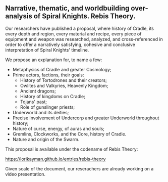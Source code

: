 ## Narrative, thematic, and worldbuilding over-analysis of Spiral Knights. Rebis Theory.

Our researchers have published a proposal, where history of Cradle, its every depth and region, every material and recipe, every piece of equipment and weapon was researched, analyzed, and cross-referenced in order to offer a narratively satisfying, cohesive and conclusive interpretation of Spiral Knights' timeline.

We propose an explanation for, to name a few:

- Metaphysics of Cradle and greater Cosmology;
- Prime actors, factions, their goals:
  - History of Tortodrones and their creators;
  - Owlites and Valkyries, Heavenly Kingdom;
  - Ancient dragons;
  - History of kingdoms on Cradle;
  - Tojans' past;
  - Role of gunslinger priests;
- Underworld and its deities;
- Precise involvement of Undercorp and greater Underworld throughout history;
- Nature of curse, energy, of auras and souls;
- Gremlins, Clockworks, and the Core, history of Cradle.
- Nature and origin of the Swarm.

This proposal is available under the codename of Rebis Theory:

https://lorikayman.github.io/entries/rebis-theory

Given scale of the document, our reserachers are already working on a video presentation.
